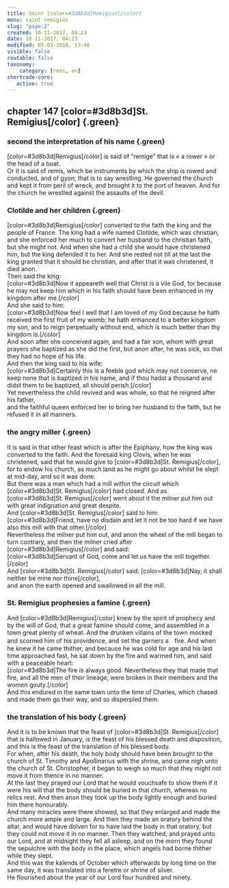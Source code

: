```yaml
---
title: Saint [color=#3d8b3d]Remigius[/color]
menu: saint remigius
slug: "page:2"
created: 10-11-2017, 04:23
date: 10-11-2017, 04:23
modified: 05-03-2018, 13:46
visible: false
routable: false
taxonomy:
    category: [remi, en]
shortcode-core:
   active: true
---
```

## chapter 147 [color=#3d8b3d]St. Remigius[/color] {.green}

### second the interpretation of his name {.green}

[color=#3d8b3d]Remigius[/color] is said of “remige” that is « a rower » or the head of a boat.  
Or it is said of remis, which be instruments by which the ship is rowed and conducted, and of gyon, that is to say wrestling. 
He governed the church and kept it from peril of wreck, and brought it to the port of heaven. 
And for the church he wrestled against the assaults of the devil.

### Clotilde and her children {.green}

[color=#3d8b3d]Remigius[/color] converted to the faith the king and the people of France. 
The king had a wife named Clotilde, which was christian, 
and she enforced her much to convert her husband to the christian faith, but she might not. 
And when she had a child 
she would have christened him, but the king defended it to her. 
And she rested not till at the last the king granted that it should be christian, 
and after that it was christened, it died anon.  
Then said the king:  
[color=#3d8b3d]Now it appeareth well that Christ is a vile God, 
for because he may not keep him 
which in his faith should have been enhanced in my kingdom after me.[/color]  
And she said to him:  
[color=#3d8b3d]Now feel I well that I am loved of my God because he hath received the first fruit of my womb; 
he hath enhanced to a better kingdom my son, and to reign perpetually without end, which is much better than thy kingdom is.[/color]  
And soon after she conceived again, and had a fair son, whom with great prayers she baptized as she did the first, 
but anon after, he was sick, so that they had no hope of his life.  
And then the king said to his wife:  
[color=#3d8b3d]Certainly this is a feeble god which may not conserve, ne keep none that is baptized in his name, 
and if thou hadst a thousand and didst them to be baptized, all should perish.[/color]  
Yet nevertheless the child revived and was whole, so that he reigned after his father,  
and the faithful queen enforced her to bring her husband to the faith, but he refused it in all manners.

### the angry miller {.green}

It is said in that other feast which is after the Epiphany, how the king was converted to the faith. 
And the foresaid king Clovis, when he was christened, said that he would give to [color=#3d8b3d]St. Remigius[/color], for to endow his church, 
as much land as he might go about whilst he slept at mid-day, 
and so it was done.  
But there was a man which had a mill within the circuit which [color=#3d8b3d]St. Remigius[/color] had closed. 
And as [color=#3d8b3d]St. Remigius[/color] went about it the milner put him out with great indignation and great despite.  
And [color=#3d8b3d]St. Remigius[/color] said to him:  
[color=#3d8b3d]Friend, have no disdain and let it not be too hard if we have also this mill with that other.[/color]  
Nevertheless the milner put him out, 
and anon the wheel of the mill began to turn contrary, 
and then the milner cried after [color=#3d8b3d]Remigius[/color] and said:  
[color=#3d8b3d]Servant of God, 
come and let us have the mill together.[/color]    
And [color=#3d8b3d]St. Remigius[/color] said:
[color=#3d8b3d]Nay, it shall neither be mine nor thine[/color],  
and anon the earth opened and swallowed in all the mill.

### St. Remigius prophesies a famine {.green}

And [color=#3d8b3d]Remigius[/color] knew by the spirit of prophecy and by the will of God, that a great famine should come, and assembled in a town great plenty of wheat. 
And the drunken villains of the town mocked and scorned him of his providence, and set the garners a　fire. 
And when he knew it he came thither, 
and because he was cold for age and his last time approached fast, he sat down by the fire and warmed him, and said with a peaceable heart:  
[color=#3d8b3d]The fire is always good. 
Nevertheless they that made that fire, and all the men of their lineage, were broken in their members and the women gouty.[/color]  
And this endured in the same town unto the time of Charles, which chased and made them go their way, and so disperpled them.

### the translation of his body {.green}

And it is to be known that the feast of [color=#3d8b3d]St. Remigius[/color] that is hallowed in January, is the feast of his blessed death and disposition, and this is the feast of the translation of his blessed body.   
For when, after his death, the holy body should have been brought to the church of St. Timothy and Apollinarius with the shrine, and came nigh unto the church of St. Christopher, it began to weigh so much that they might not move it from thence in no manner.  
At the last they prayed our Lord that he would vouchsafe to show them if it were his will that the body should be buried in that church, whereas no relics rest. 
And then anon they took up the body lightly enough 
and buried him there honourably.   
And many miracles were there showed, so that they enlarged and made the church more ample and large.
And then they made an oratory behind the altar, and would have dolven for to have laid the body in that oratory, but they could not move it in no manner. 
Then they watched, and prayed unto our Lord, and at midnight they fell all asleep, 
and on the morn they found the sepulchre with the body in the place, which angels had borne thither while they slept.  
And this was the kalends of October which afterwards by long time on the same day, 
it was translated into a feretre or shrine of silver.  
He flourished about the year of our Lord four hundred and ninety.